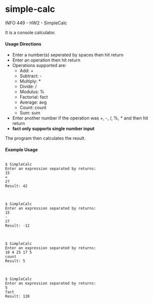# simple-calc
INFO 449 - HW2 - SimpleCalc

It is a console calculator.

<h4>Usage Directions</h4>
<ul>
<li>Enter a number(s) seperated by spaces then hit return</li>
<li>Enter an operation then hit return</li>
<li>Operations supported are:
<ul>
<li>Add: + </li>
<li>Subtract: - </li>
<li>Multiply: * </li>
<li>Divide: / </li>
<li>Modulus: % </li>
<li>Factorial: fact </li>
<li>Average: avg </li>
<li>Count: count</li>
<li>Sum: sum</li>
</ul>
</li>
<li>Enter another number if the operation was +, -, /, %, * and then hit return</li>
<li><b>fact only supports single number input</b></li>
</ul>
The program then calculates the result.

<h4>Example Usage</h4>

<pre>
<code>
$ SimpleCalc
Enter an expression separated by returns:
15
+
27
Result: 42
</code>
</pre>

<pre>
<code>
$ SimpleCalc
Enter an expression separated by returns:
15
-
27
Result: -12
</code>
</pre>

<pre>
<code>
$ SimpleCalc
Enter an expression separated by returns:
10 4 25 17 5
count
Result: 5
</code>
</pre>

<pre>
<code>
$ SimpleCalc
Enter an expression separated by returns:
5
fact
Result: 120
</code>
</pre>
